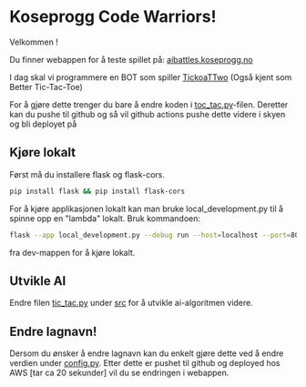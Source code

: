 # Koseprogg Code Warriors!

Velkommen <name-prefix>!

Du finner webappen for å teste spillet på: [aibattles.koseprogg.no](https://aibattles.koseprogg.no)

I dag skal vi programmere en BOT som spiller [TickoaTTwo](https://www.youtube.com/watch?v=ePxrVU4M9uA) (Også kjent som Better Tic-Tac-Toe)

For å gjøre dette trenger du bare å endre koden i [toc_tac.py](/src/tic_tac.py)-filen. Deretter kan du pushe til github og så vil github actions pushe dette videre i skyen og bli deployet på <function-name>

## Kjøre lokalt

Først må du installere flask og flask-cors.

```bash
pip install flask && pip install flask-cors
```

For å kjøre applikasjonen lokalt kan man bruke local_development.py til å spinne opp en "lambda" lokalt.
Bruk kommandoen:

```bash
flask --app local_development.py --debug run --host=localhost --port=8000
```

fra dev-mappen for å kjøre lokalt.

## Utvikle AI

Endre filen [tic_tac.py](/src/tic_tac.py) under [src](/src) for å utvikle ai-algoritmen videre.

## Endre lagnavn!

Dersom du ønsker å endre lagnavn kan du enkelt gjøre dette ved å endre verdien under [config.py](/src/config.py). Etter dette er pushet til github og deployed hos AWS [tar ca 20 sekunder] vil du se endringen i webappen.
